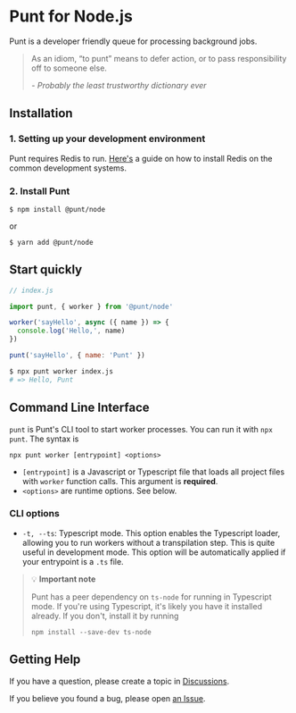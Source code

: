 # Punt for Node.js

Punt is a developer friendly queue for processing background jobs.

> As an idiom, “to punt” means to defer action, or to pass responsibility off to someone else.
>
> _- Probably the least trustworthy dictionary ever_

## Installation

### 1. Setting up your development environment

Punt requires Redis to run. [Here's]() a guide on how to install Redis on the common development systems.

### 2. Install Punt

```
$ npm install @punt/node
```

or

```
$ yarn add @punt/node
```

## Start quickly

```js
// index.js

import punt, { worker } from '@punt/node'

worker('sayHello', async ({ name }) => {
  console.log('Hello,', name)
})

punt('sayHello', { name: 'Punt' })
```

```sh
$ npx punt worker index.js
# => Hello, Punt
```

## Command Line Interface

`punt` is Punt's CLI tool to start worker processes. You can run it with `npx punt`. The syntax is

```
npx punt worker [entrypoint] <options>
```

- `[entrypoint]` is a Javascript or Typescript file that loads all project files with `worker` function calls. This argument is **required**.
- `<options>` are runtime options. See below.

### CLI options

- `-t, --ts`: Typescript mode. This option enables the Typescript loader, allowing you to run workers without a transpilation step. This is quite useful in development mode. This option will be automatically applied if your entrypoint is a `.ts` file.

> 💡 **Important note**
>
> Punt has a peer dependency on `ts-node` for running in Typescript mode. If you're using Typescript, it's likely you have it installed already. If you don't, install it by running
>
> ```
> npm install --save-dev ts-node
> ```

## Getting Help

If you have a question, please create a topic in [Discussions](https://github.com/puntWork/node/discussions).

If you believe you found a bug, please open [an Issue](https://github.com/puntWork/node/issues).
